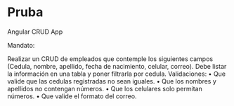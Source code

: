 # Pruba
Angular CRUD App

Mandato:

Realizar un CRUD de empleados que contemple los siguientes campos (Cedula, nombre, apellido, fecha de nacimiento, celular, correo). Debe listar la información en una tabla y poner filtrarla por cedula. 
Validaciones:
• Que valide que las cedulas registradas no sean iguales. 
• Que los nombres y apellidos no contengan números. 
• Que los celulares solo permitan números. 
• Que valide el formato del correo.
